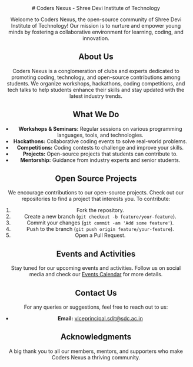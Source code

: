 <div align="center">
# Coders Nexus - Shree Devi Institute of Technology


Welcome to Coders Nexus, the open-source community of Shree Devi Institute of Technology! Our mission is to nurture and empower young minds by fostering a collaborative environment for learning, coding, and innovation.

## About Us

Coders Nexus is a conglomeration of clubs and experts dedicated to promoting coding, technology, and open-source contributions among students. We organize workshops, hackathons, coding competitions, and tech talks to help students enhance their skills and stay updated with the latest industry trends.

## What We Do

- **Workshops & Seminars:** Regular sessions on various programming languages, tools, and technologies.
- **Hackathons:** Collaborative coding events to solve real-world problems.
- **Competitions:** Coding contests to challenge and improve your skills.
- **Projects:** Open-source projects that students can contribute to.
- **Mentorship:** Guidance from industry experts and senior students.


## Open Source Projects

We encourage contributions to our open-source projects. Check out our repositories to find a project that interests you. To contribute:

1. Fork the repository.
2. Create a new branch (`git checkout -b feature/your-feature`).
3. Commit your changes (`git commit -am 'Add some feature'`).
4. Push to the branch (`git push origin feature/your-feature`).
5. Open a Pull Request.

## Events and Activities

Stay tuned for our upcoming events and activities. Follow us on social media and check our [Events Calendar](link-to-events-calendar) for more details.

## Contact Us

For any queries or suggestions, feel free to reach out to us:

- **Email:** viceprincipal.sdit@sdc.ac.in

## Acknowledgments

A big thank you to all our members, mentors, and supporters who make Coders Nexus a thriving community.

</div>
